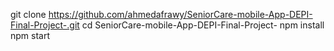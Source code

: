 git clone https://github.com/ahmedafrawy/SeniorCare-mobile-App-DEPI-Final-Project-.git
cd SeniorCare-mobile-App-DEPI-Final-Project-
npm install
npm start

